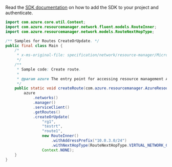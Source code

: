 Read the [SDK documentation](https://github.com/Azure/azure-sdk-for-java/blob/azure-resourcemanager_2.12.0/sdk/resourcemanager/azure-resourcemanager/README.md) on how to add the SDK to your project and authenticate.

```java
import com.azure.core.util.Context;
import com.azure.resourcemanager.network.fluent.models.RouteInner;
import com.azure.resourcemanager.network.models.RouteNextHopType;

/** Samples for Routes CreateOrUpdate. */
public final class Main {
    /*
     * x-ms-original-file: specification/network/resource-manager/Microsoft.Network/stable/2021-05-01/examples/RouteTableRouteCreate.json
     */
    /**
     * Sample code: Create route.
     *
     * @param azure The entry point for accessing resource management APIs in Azure.
     */
    public static void createRoute(com.azure.resourcemanager.AzureResourceManager azure) {
        azure
            .networks()
            .manager()
            .serviceClient()
            .getRoutes()
            .createOrUpdate(
                "rg1",
                "testrt",
                "route1",
                new RouteInner()
                    .withAddressPrefix("10.0.3.0/24")
                    .withNextHopType(RouteNextHopType.VIRTUAL_NETWORK_GATEWAY),
                Context.NONE);
    }
}
```
